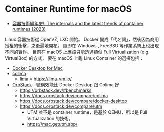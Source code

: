 # Container Runtime for macOS

- [容器技術編年史!! The internals and the latest trends of container runtimes (2023)](https://medium.com/nttlabs/the-internals-and-the-latest-trends-of-container-runtimes-2023-22aa111d7a93)

Linux 容器技術從 OpenVZ, LXC 開始。
Docker 變成「代名詞」，然後因為商用授權的衝擊，之後遍地開花。
隨即在 Windows , FreeBSD 等作業系統上也出現不同的實作。
目前在 macOS 上應該只能透過類似 Full Virtualization (e.g. VirtualBox) 的方式，
要在 macOS 上跑 Linux Container 的選擇包括：

 - [Docker Desktop for Mac](https://www.docker.com/products/docker-desktop/)
 - [colima](https://github.com/abiosoft/colima) 
   - [lima](https://github.com/lima-vm/lima) = https://lima-vm.io/
 - [OrbStack](https://orbstack.dev/) - 號稱效能比 Docker Desktop 跟 Colima 好
   - https://orbstack.dev/#benchmarks
   - https://docs.orbstack.dev/compare/colima
   - https://docs.orbstack.dev/compare/docker-desktop
   - https://docs.orbstack.dev/compare/utm
     - UTM 並不是 container runtime，是基於 QEMU，所以是 Full Virtualization 的技術。
     - https://mac.getutm.app/